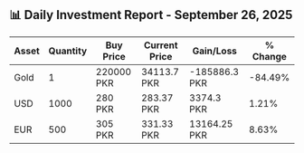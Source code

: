 ## 📊 Daily Investment Report - September 26, 2025

| Asset | Quantity | Buy Price | Current Price | Gain/Loss | % Change |
|-------|----------|-----------|----------------|------------|----------|
| Gold | 1 | 220000 PKR | 34113.7 PKR | -185886.3 PKR | -84.49% |
| USD | 1000 | 280 PKR | 283.37 PKR | 3374.3 PKR | 1.21% |
| EUR | 500 | 305 PKR | 331.33 PKR | 13164.25 PKR | 8.63% |
